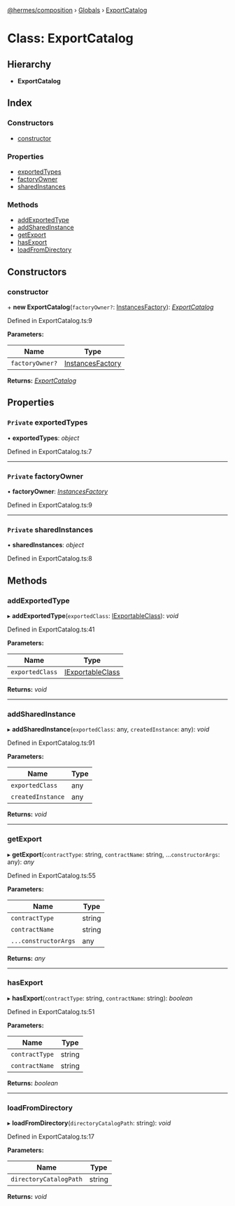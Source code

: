 [@hermes/composition](../README.md) › [Globals](../globals.md) › [ExportCatalog](exportcatalog.md)

# Class: ExportCatalog

## Hierarchy

* **ExportCatalog**

## Index

### Constructors

* [constructor](exportcatalog.md#constructor)

### Properties

* [exportedTypes](exportcatalog.md#private-exportedtypes)
* [factoryOwner](exportcatalog.md#private-factoryowner)
* [sharedInstances](exportcatalog.md#private-sharedinstances)

### Methods

* [addExportedType](exportcatalog.md#addexportedtype)
* [addSharedInstance](exportcatalog.md#addsharedinstance)
* [getExport](exportcatalog.md#getexport)
* [hasExport](exportcatalog.md#hasexport)
* [loadFromDirectory](exportcatalog.md#loadfromdirectory)

## Constructors

###  constructor

\+ **new ExportCatalog**(`factoryOwner?`: [InstancesFactory](instancesfactory.md)): *[ExportCatalog](exportcatalog.md)*

Defined in ExportCatalog.ts:9

**Parameters:**

Name | Type |
------ | ------ |
`factoryOwner?` | [InstancesFactory](instancesfactory.md) |

**Returns:** *[ExportCatalog](exportcatalog.md)*

## Properties

### `Private` exportedTypes

• **exportedTypes**: *object*

Defined in ExportCatalog.ts:7

___

### `Private` factoryOwner

• **factoryOwner**: *[InstancesFactory](instancesfactory.md)*

Defined in ExportCatalog.ts:9

___

### `Private` sharedInstances

• **sharedInstances**: *object*

Defined in ExportCatalog.ts:8

## Methods

###  addExportedType

▸ **addExportedType**(`exportedClass`: [IExportableClass](../interfaces/iexportableclass.md)): *void*

Defined in ExportCatalog.ts:41

**Parameters:**

Name | Type |
------ | ------ |
`exportedClass` | [IExportableClass](../interfaces/iexportableclass.md) |

**Returns:** *void*

___

###  addSharedInstance

▸ **addSharedInstance**(`exportedClass`: any, `createdInstance`: any): *void*

Defined in ExportCatalog.ts:91

**Parameters:**

Name | Type |
------ | ------ |
`exportedClass` | any |
`createdInstance` | any |

**Returns:** *void*

___

###  getExport

▸ **getExport**(`contractType`: string, `contractName`: string, ...`constructorArgs`: any): *any*

Defined in ExportCatalog.ts:55

**Parameters:**

Name | Type |
------ | ------ |
`contractType` | string |
`contractName` | string |
`...constructorArgs` | any |

**Returns:** *any*

___

###  hasExport

▸ **hasExport**(`contractType`: string, `contractName`: string): *boolean*

Defined in ExportCatalog.ts:51

**Parameters:**

Name | Type |
------ | ------ |
`contractType` | string |
`contractName` | string |

**Returns:** *boolean*

___

###  loadFromDirectory

▸ **loadFromDirectory**(`directoryCatalogPath`: string): *void*

Defined in ExportCatalog.ts:17

**Parameters:**

Name | Type |
------ | ------ |
`directoryCatalogPath` | string |

**Returns:** *void*

